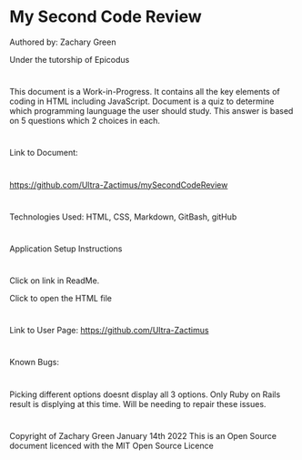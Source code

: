 # My Second Code Review


Authored by: Zachary Green

Under the tutorship of Epicodus
#

This document is a Work-in-Progress. It contains all the key elements of coding in HTML including JavaScript. Document is a quiz to determine which programming launguage the user should study. This answer is based on 5 questions which 2 choices in each.
#

Link to Document:
#
https://github.com/Ultra-Zactimus/mySecondCodeReview
#

Technologies Used: HTML, CSS, Markdown, GitBash, gitHub
#

Application Setup Instructions
#

Click on link in ReadMe.

Click to open the HTML file
#

Link to User Page: https://github.com/Ultra-Zactimus
#

Known Bugs:
#
Picking different options doesnt display all 3 options. Only Ruby on Rails result is displying at this time. Will be needing to repair these issues.
#

Copyright of Zachary Green
January 14th 2022
This is an Open Source document licenced with the MIT Open Source Licence
